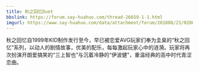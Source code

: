 ```yaml
---
title: 秋之回忆Duet
bbslink: https://forum.say-huahuo.com/thread-26659-1-1.html
imgurl: https://www.say-huahuo.com/data/attachment/forum/201808/23/020031sdrfazrblacafyic.jpg
---
```


秋之回忆自1999年KID制作发行至今，早已被恋爱AVG玩家们奉为圭臬的“秋之回忆”系列，以动人的剧情故事，优美的配乐，每每激起玩家心中的涟漪。玩家将再次扮演开朗爱搞笑的“三上智也”与沉着冷静的“伊波健”，重温经典的高中时代青涩恋曲。<!--more-->
